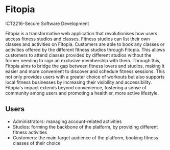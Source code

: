 # Fitopia
ICT2216-Secure Software Development

Fitopia is a transformative web application that revolutionises how users access fitness studios and classes. Fitness studios can list their own classes and activities on Fitopia. Customers are able to book any classes or activities offered by the different fitness studios through Fitopia. This allows customers to attend classes provided by different studios without the former needing to sign an exclusive membership with them. Through this, Fitopia aims to bridge the gap between fitness lovers and studios, making it easier and more convenient to discover and schedule fitness sessions. This not only provides users with a greater choice of workouts but also supports local fitness businesses by increasing their visibility and accessibility. Fitopia's impact extends beyond convenience, fostering a sense of community among users and promoting a healthier, more active lifestyle.

## Users
- Administrators: managing account-related activities
- Studios: forming the backbone of the platform, by providing different fitness activities
- Customers: the main target audience of the platform, booking fitness classes of their choice
